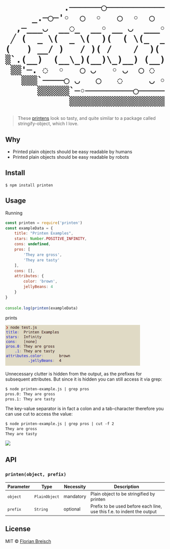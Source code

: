 <h1><pre>
           .──────◯──────────────.
     _.─◯─'◦  ◯  ◦   ◯  ◦  ◯   ◯ ◡`─◌──.
  ,─___◡  __◌_  __◦ __ ◡  ___◦  __◦_  __'_.
 ╱ (  _ \(  _ \(  )(  ( \(_  _)(  __)(  ( \╲
(   ) __/ )   / )( /    /  )(   ) _) /    / )
▒`.(__)  (__\_)(__)\_)__) (__) (____)\_)__)'▒
 ▒▒'─. ◌  ◦   ◯ ◡   ◦ ◡  ◯ ◌   ◯     ◌ ,─'▒▒
   ▒▒▒`────◯ ◡   ◯   ◌     ◡ ◦   _.◯──'▒▒▒
      ▒▒▒▒▒▒`─◦─────────◯──────◯'▒▒▒▒▒▒
            ▒▒▒▒▒▒▒▒▒▒▒▒▒▒▒▒▒▒▒▒▒
</pre></h1>

> These [printens][printens] look so tasty, and quite similar to a package called stringify-object, which I love.

## Why

* Printed plain objects should be easy readable by humans
* Printed plain objects should be easy readable by robots

## Install

    $ npm install printen

## Usage

Running

```javascript
const printen = require('printen')
const exampleData = {
	title: "Printen Examples",
	stars: Number.POSITIVE_INFINITY,
	cons: undefined,
	pros: [
		'They are gross',
		'They are tasty'
	],
	cons: [],
	attributes: {
		color: 'brown',
		jellyBeans: 4
	}
}

console.log(printen(exampleData)
```

prints

![](example.png)

Unnecessary clutter is hidden from the output, as the prefixes for subsequent attributes. But since it is hidden you can still access it via grep:

```
$ node printen-example.js | grep pros                   
pros.0:	They are gross
pros.1:	They are tasty
```

The key-value separator is in fact a colon and a tab-character therefore you can use cut to access the value:

```
$ node printen-example.js | grep pros | cut -f 2
They are gross
They are tasty
```

![](https://media.giphy.com/media/Ns3TQiTMrJuTK/giphy.gif)

## API

### `printen(object, prefix)`

|Parameter|Type|Necessity|Description|
|---|---|---|---|
|`object`|`PlainObject`|mandatory|Plain object to be stringified by printen|
|`prefix`|`String`|optional|Prefix to be used before each line, use this f.e. to indent the output|

## License

MIT © [Florian Breisch](https://github.com/florianb)

[printens]: http://www.diaryofamadhausfrau.com/2010/12/aachener-printen-christmas-market.html "A printen recipe"
